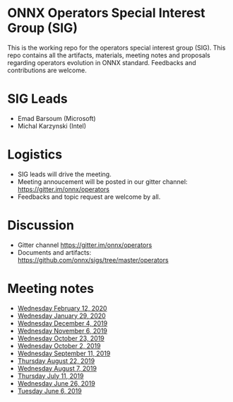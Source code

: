 # ONNX Operators Special Interest Group (SIG)

This is the working repo for the operators special interest group (SIG). This repo contains all the artifacts, materials, meeting notes and proposals regarding operators evolution in ONNX standard. Feedbacks and contributions are welcome.

# SIG Leads

* Emad Barsoum (Microsoft)
* Michal Karzynski (Intel)

# Logistics

* SIG leads will drive the meeting.
* Meeting annoucement will be posted in our gitter channel: https://gitter.im/onnx/operators
* Feedbacks and topic request are welcome by all.

# Discussion

* Gitter channel https://gitter.im/onnx/operators
* Documents and artifacts: https://github.com/onnx/sigs/tree/master/operators

# Meeting notes

* [Wednesday February 12, 2020](https://github.com/onnx/sigs/blob/master/operators/meetings/012-20200212.md)
* [Wednesday January 29, 2020](https://github.com/onnx/sigs/blob/master/operators/meetings/011-20200129.md)
* [Wednesday December 4, 2019](https://github.com/onnx/sigs/blob/master/operators/meetings/010-20191204.md)
* [Wednesday November 6, 2019](https://github.com/onnx/sigs/blob/master/operators/meetings/009-20191106.md)
* [Wednesday October 23, 2019](https://github.com/onnx/sigs/blob/master/operators/meetings/008-20191023.md)
* [Wednesday October 2, 2019](https://github.com/onnx/sigs/blob/master/operators/meetings/007-20191002.md)
* [Wednesday September 11, 2019](https://github.com/onnx/sigs/blob/master/operators/meetings/006-20190911.md)
* [Thursday August 22, 2019](https://github.com/onnx/sigs/blob/master/operators/meetings/005-20190822.md)
* [Wednesday August 7, 2019](https://github.com/onnx/sigs/blob/master/operators/meetings/004-20190807.md)
* [Thursday July 11, 2019](https://github.com/onnx/sigs/blob/master/operators/meetings/003-20190711.md)
* [Wednesday June 26, 2019](https://github.com/onnx/sigs/blob/master/operators/meetings/002-20190626.md)
* [Tuesday June 6, 2019](https://github.com/onnx/sigs/blob/master/operators/meetings/001-20190611.md)

